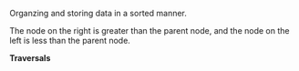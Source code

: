 Organzing and storing data in a sorted manner. 

The node on the right is greater than the parent node, and the node on the left is less than the parent node.


**Traversals**


